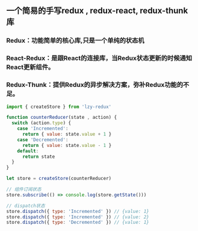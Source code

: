 ## 一个简易的手写redux , redux-react, redux-thunk 库


### Redux：功能简单的核心库,只是一个单纯的状态机

### React-Redux：是跟React的连接库，当Redux状态更新的时候通知React更新组件。

### Redux-Thunk：提供Redux的异步解决方案，弥补Redux功能的不足。
```js
import { createStore } from 'lzy-redux'

function counterReducer(state , action) {
  switch (action.type) {
    case 'Incremented':
      return { value: state.value + 1 }
    case 'Decremented':
      return { value: state.value - 1 }
    default:
      return state
  }
}

let store = createStore(counterReducer)

// 组件订阅状态
store.subscribe(() => console.log(store.getState()))

// dispatch状态
store.dispatch({ type: 'Incremented' }) // {value: 1}
store.dispatch({ type: 'Incremented' }) // {value: 2}
store.dispatch({ type: 'Decremented' }) // {value: 1}
